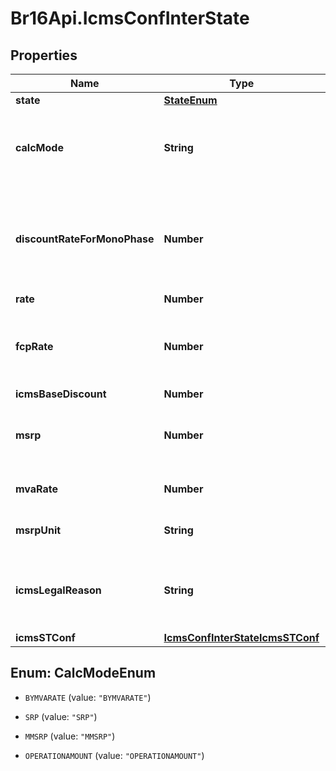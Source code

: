 # Br16Api.IcmsConfInterState

## Properties
Name | Type | Description | Notes
------------ | ------------- | ------------- | -------------
**state** | [**StateEnum**](StateEnum.md) |  | [optional] 
**calcMode** | **String** | how this ICMS will be calculed for itens linked to this configuration | [optional] 
**discountRateForMonoPhase** | **Number** | discount if the item is subject to monophase PIS/COFINS when operation interstate | [optional] 
**rate** | **Number** | ICMS rate | [optional] 
**fcpRate** | **Number** | FCP rate (Fundo de Combate à Probreza / Fund Against Poverty | [optional] 
**icmsBaseDiscount** | **Number** | ICMS rate | [optional] 
**msrp** | **Number** | SRP or MMSRP amount base for this icms configuration | [optional] 
**mvaRate** | **Number** | ICMS MVA rate to define calc base | [optional] 
**msrpUnit** | **String** | unit used to SRP amount value | [optional] 
**icmsLegalReason** | **String** | Code for the ICM legal reason, this message will be placed on invoice. | [optional] 
**icmsSTConf** | [**IcmsConfInterStateIcmsSTConf**](IcmsConfInterStateIcmsSTConf.md) |  | [optional] 


<a name="CalcModeEnum"></a>
## Enum: CalcModeEnum


* `BYMVARATE` (value: `"BYMVARATE"`)

* `SRP` (value: `"SRP"`)

* `MMSRP` (value: `"MMSRP"`)

* `OPERATIONAMOUNT` (value: `"OPERATIONAMOUNT"`)




